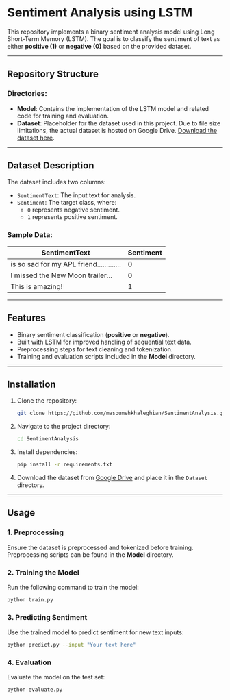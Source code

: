 # Sentiment Analysis using LSTM

This repository implements a binary sentiment analysis model using Long Short-Term Memory (LSTM). The goal is to classify the sentiment of text as either **positive (1)** or **negative (0)** based on the provided dataset.

---

## Repository Structure

### Directories:

- **Model**: Contains the implementation of the LSTM model and related code for training and evaluation.
- **Dataset**: Placeholder for the dataset used in this project. Due to file size limitations, the actual dataset is hosted on Google Drive. [Download the dataset here](https://drive.google.com/drive/folders/1mqkz5eH49-rlsttReeibubkp1WHi2Uc4?usp=sharing).

---

## Dataset Description

The dataset includes two columns:

- `SentimentText`: The input text for analysis.
- `Sentiment`: The target class, where:
  - `0` represents negative sentiment.
  - `1` represents positive sentiment.

### Sample Data:

| SentimentText                                | Sentiment |
|---------------------------------------------|-----------|
| is so sad for my APL friend.............    | 0         |
| I missed the New Moon trailer...           | 0         |
| This is amazing!                           | 1         |

---

## Features

- Binary sentiment classification (**positive** or **negative**).
- Built with LSTM for improved handling of sequential text data.
- Preprocessing steps for text cleaning and tokenization.
- Training and evaluation scripts included in the **Model** directory.

---

## Installation

1. Clone the repository:
   ```bash
   git clone https://github.com/masoumehkhaleghian/SentimentAnalysis.git
   ```

2. Navigate to the project directory:
   ```bash
   cd SentimentAnalysis
   ```

3. Install dependencies:
   ```bash
   pip install -r requirements.txt
   ```

4. Download the dataset from [Google Drive](https://drive.google.com/drive/folders/1mqkz5eH49-rlsttReeibubkp1WHi2Uc4?usp=sharing) and place it in the `Dataset` directory.

---

## Usage

### 1. Preprocessing

Ensure the dataset is preprocessed and tokenized before training. Preprocessing scripts can be found in the **Model** directory.

### 2. Training the Model

Run the following command to train the model:
```bash
python train.py
```

### 3. Predicting Sentiment

Use the trained model to predict sentiment for new text inputs:
```bash
python predict.py --input "Your text here"
```

### 4. Evaluation

Evaluate the model on the test set:
```bash
python evaluate.py
```
